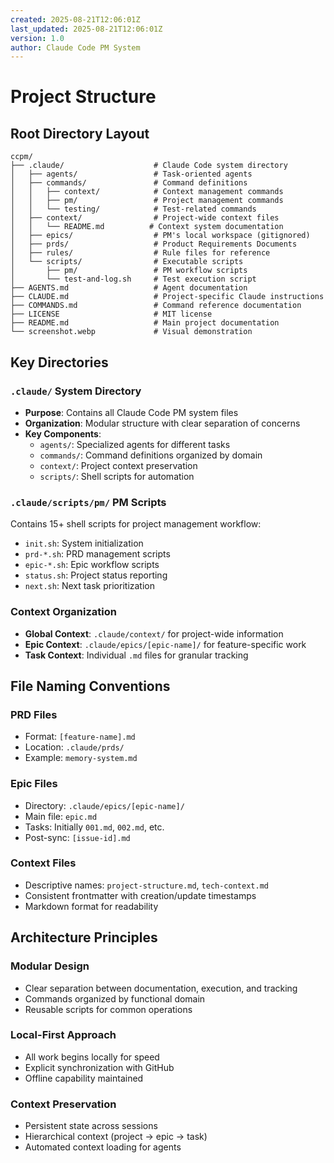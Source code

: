 ```yaml
---
created: 2025-08-21T12:06:01Z
last_updated: 2025-08-21T12:06:01Z
version: 1.0
author: Claude Code PM System
---
```


# Project Structure

## Root Directory Layout

```
ccpm/
├── .claude/                    # Claude Code system directory
│   ├── agents/                 # Task-oriented agents
│   ├── commands/               # Command definitions
│   │   ├── context/            # Context management commands
│   │   ├── pm/                 # Project management commands
│   │   └── testing/            # Test-related commands
│   ├── context/                # Project-wide context files
│   │   └── README.md          # Context system documentation
│   ├── epics/                  # PM's local workspace (gitignored)
│   ├── prds/                   # Product Requirements Documents
│   ├── rules/                  # Rule files for reference
│   └── scripts/                # Executable scripts
│       ├── pm/                 # PM workflow scripts
│       └── test-and-log.sh     # Test execution script
├── AGENTS.md                   # Agent documentation
├── CLAUDE.md                   # Project-specific Claude instructions
├── COMMANDS.md                 # Command reference documentation
├── LICENSE                     # MIT license
├── README.md                   # Main project documentation
└── screenshot.webp             # Visual demonstration
```

## Key Directories

### `.claude/` System Directory
- **Purpose**: Contains all Claude Code PM system files
- **Organization**: Modular structure with clear separation of concerns
- **Key Components**:
  - `agents/`: Specialized agents for different tasks
  - `commands/`: Command definitions organized by domain
  - `context/`: Project context preservation
  - `scripts/`: Shell scripts for automation

### `.claude/scripts/pm/` PM Scripts
Contains 15+ shell scripts for project management workflow:
- `init.sh`: System initialization
- `prd-*.sh`: PRD management scripts
- `epic-*.sh`: Epic workflow scripts
- `status.sh`: Project status reporting
- `next.sh`: Next task prioritization

### Context Organization
- **Global Context**: `.claude/context/` for project-wide information
- **Epic Context**: `.claude/epics/[epic-name]/` for feature-specific work
- **Task Context**: Individual `.md` files for granular tracking

## File Naming Conventions

### PRD Files
- Format: `[feature-name].md`
- Location: `.claude/prds/`
- Example: `memory-system.md`

### Epic Files
- Directory: `.claude/epics/[epic-name]/`
- Main file: `epic.md`
- Tasks: Initially `001.md`, `002.md`, etc.
- Post-sync: `[issue-id].md`

### Context Files
- Descriptive names: `project-structure.md`, `tech-context.md`
- Consistent frontmatter with creation/update timestamps
- Markdown format for readability

## Architecture Principles

### Modular Design
- Clear separation between documentation, execution, and tracking
- Commands organized by functional domain
- Reusable scripts for common operations

### Local-First Approach
- All work begins locally for speed
- Explicit synchronization with GitHub
- Offline capability maintained

### Context Preservation
- Persistent state across sessions
- Hierarchical context (project → epic → task)
- Automated context loading for agents